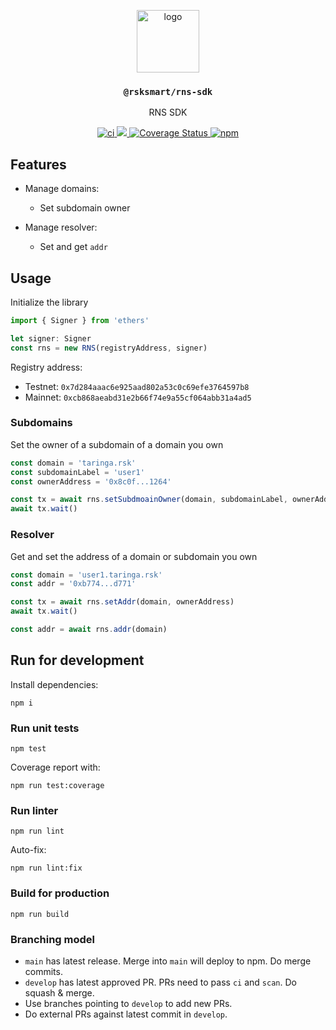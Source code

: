 <p align="middle">
  <img src="https://www.rifos.org/assets/img/logo.svg" alt="logo" height="100" >
</p>
<h3 align="middle"><code>@rsksmart/rns-sdk</code></h3>
<p align="middle">
  RNS SDK
</p>
<p align="middle">
  <a href="https://github.com/rsksmart/rns-sdk/actions/workflows/ci.yml" alt="ci">
    <img src="https://github.com/rsksmart/rns-sdk/actions/workflows/ci.yml/badge.svg" alt="ci" />
  </a>
  <!--<a href="https://developers.rsk.co/rif/templates/">
    <img src="https://img.shields.io/badge/-docs-brightgreen" alt="docs" />
  </a>-->
  <a href="https://lgtm.com/projects/g/rsksmart/rns-sdk/context:javascript">
    <img src="https://img.shields.io/lgtm/grade/javascript/github/rsksmart/rns-sdk" />
  </a>
  <a href='https://coveralls.io/github/rsksmart/rns-sdk?branch=main'>
    <img src='https://coveralls.io/repos/github/rsksmart/rns-sdk/badge.svg?branch=main' alt='Coverage Status' />
  </a>
  <!--<a href="https://hits.seeyoufarm.com">
    <img src="https://hits.seeyoufarm.com/api/count/incr/badge.svg?url=https%3A%2F%2Fgithub.com%2Frsksmart%2Frif-web-sdk-template&count_bg=%2379C83D&title_bg=%23555555&icon=&icon_color=%23E7E7E7&title=hits&edge_flat=false"/>
  </a>-->
  <a href="https://badge.fury.io/js/%40rsksmart%2Frns-sdk">
    <img src="https://badge.fury.io/js/%40rsksmart%2Frns-sdk.svg" alt="npm" />
  </a>
</p>

## Features

- Manage domains:
  - Set subdomain owner

- Manage resolver:
  - Set and get `addr`

## Usage

Initialize the library

```typescript
import { Signer } from 'ethers'

let signer: Signer
const rns = new RNS(registryAddress, signer)
```

Registry address:
- Testnet: `0x7d284aaac6e925aad802a53c0c69efe3764597b8`
- Mainnet: `0xcb868aeabd31e2b66f74e9a55cf064abb31a4ad5`

### Subdomains

Set the owner of a subdomain of a domain you own

```typescript
const domain = 'taringa.rsk'
const subdomainLabel = 'user1'
const ownerAddress = '0x8c0f...1264'

const tx = await rns.setSubdmoainOwner(domain, subdomainLabel, ownerAddress)
await tx.wait()
```

### Resolver

Get and set the address of a domain or subdomain you own

```typescript
const domain = 'user1.taringa.rsk'
const addr = '0xb774...d771'

const tx = await rns.setAddr(domain, ownerAddress)
await tx.wait()

const addr = await rns.addr(domain)
```

## Run for development

Install dependencies:

```
npm i
```

### Run unit tests

```
npm test
```

Coverage report with:

```
npm run test:coverage
```

### Run linter

```
npm run lint
```

Auto-fix:

```
npm run lint:fix
```

### Build for production

```
npm run build
```

### Branching model

- `main` has latest release. Merge into `main` will deploy to npm. Do merge commits.
- `develop` has latest approved PR. PRs need to pass `ci` and `scan`. Do squash & merge.
- Use branches pointing to `develop` to add new PRs.
- Do external PRs against latest commit in `develop`.
